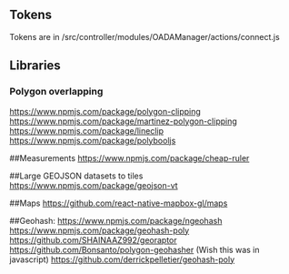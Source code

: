 ## Tokens
Tokens are in /src/controller/modules/OADAManager/actions/connect.js


## Libraries
### Polygon overlapping
https://www.npmjs.com/package/polygon-clipping
https://www.npmjs.com/package/martinez-polygon-clipping
https://www.npmjs.com/package/lineclip
https://www.npmjs.com/package/polybooljs

##Measurements
https://www.npmjs.com/package/cheap-ruler

##Large GEOJSON datasets to tiles
https://www.npmjs.com/package/geojson-vt

##Maps
https://github.com/react-native-mapbox-gl/maps


##Geohash:
https://www.npmjs.com/package/ngeohash
https://www.npmjs.com/package/geohash-poly
https://github.com/SHAINAAZ992/georaptor
https://github.com/Bonsanto/polygon-geohasher (Wish this was in javascript)
https://github.com/derrickpelletier/geohash-poly

